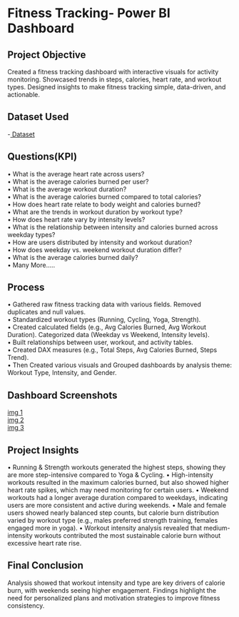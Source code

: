# Fitness Tracking- Power BI Dashboard

## Project Objective

Created a fitness tracking dashboard with interactive visuals for activity monitoring.  Showcased trends in steps, calories, heart rate, and workout types.  Designed insights to make fitness tracking simple, data-driven, and actionable.

## Dataset Used
-<a href="https://github.com/nikitau18/Fitness-Tracking---Power-BI-Dashboard/blob/main/fitness%20tracking.xlsx"> Dataset</a>

## Questions(KPI)

•	What is the average heart rate across users?<br>
•	What is the average calories burned per user?<br>
•	What is the average workout duration?<br>
•	What is the average calories burned compared to total calories?<br>
•	How does heart rate relate to body weight and calories burned?<br>
•	What are the trends in workout duration by workout type?<br>
•	How does heart rate vary by intensity levels?<br>
•	What is the relationship between intensity and calories burned across weekday types?<br>
•	How are users distributed by intensity and workout duration?<br>
•	How does weekday vs. weekend workout duration differ?<br>
•	What is the average calories burned daily?<br>
•	Many More…..<br>

## Process
•	Gathered raw fitness tracking data with various fields. Removed duplicates and null values.<br>
•	Standardized workout types (Running, Cycling, Yoga, Strength).<br>
•	Created calculated fields (e.g., Avg Calories Burned, Avg Workout Duration). Categorized data (Weekday vs Weekend, Intensity levels).<br>
•	Built relationships between user, workout, and activity tables.<br>
•	Created DAX measures (e.g., Total Steps, Avg Calories Burned, Steps Trend).<br>
•	Then Created various visuals and Grouped dashboards by analysis theme: Workout Type, Intensity, and Gender.<br>


## Dashboard Screenshots

<a href="https://github.com/nikitau18/Fitness-Tracking---Power-BI-Dashboard/blob/main/1.PNG"> img 1 </a> <br>
<a href="https://github.com/nikitau18/Fitness-Tracking---Power-BI-Dashboard/blob/main/2.PNG"> img 2 </a> <br>
<a href="https://github.com/nikitau18/Fitness-Tracking---Power-BI-Dashboard/blob/main/3.PNG"> img 3 </a> <br>

## Project Insights
•	Running & Strength workouts generated the highest steps, showing they are more step-intensive compared to Yoga & Cycling.
•	High-intensity workouts resulted in the maximum calories burned, but also showed higher heart rate spikes, which may need monitoring for certain users.
•	Weekend workouts had a longer average duration compared to weekdays, indicating users are more consistent and active during weekends.
•	Male and female users showed nearly balanced step counts, but calorie burn distribution varied by workout type (e.g., males preferred strength training, females engaged more in yoga).
•	Workout intensity analysis revealed that medium-intensity workouts contributed the most sustainable calorie burn without excessive heart rate rise.

## Final Conclusion
Analysis showed that workout intensity and type are key drivers of calorie burn, with weekends seeing higher engagement.
Findings highlight the need for personalized plans and motivation strategies to improve fitness consistency.


















